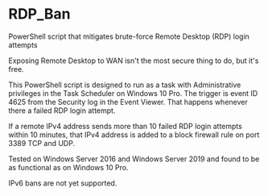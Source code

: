 # RDP_Ban
PowerShell script that mitigates brute-force Remote Desktop (RDP) login attempts

Exposing Remote Desktop to WAN isn't the most secure thing to do, but it's free.

This PowerShell script is designed to run as a task with Administrative privileges in the Task Scheduler on Windows 10 Pro. The trigger is event ID 4625 from the Security log in the Event Viewer. That happens whenever there a failed RDP login attempt.

If a remote IPv4 address sends more than 10 failed RDP login attempts within 10 minutes, that IPv4 address is added to a block firewall rule on port 3389 TCP and UDP.

Tested on Windows Server 2016 and Windows Server 2019 and found to be as functional as on Windows 10 Pro.

IPv6 bans are not yet supported.
